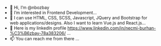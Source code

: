 - 👋 Hi, I’m @nbozbay
- 👀 I’m interested in Frontend Development...
- 🌱 I can use HTML, CSS, SCSS, Javascript, JQuery and Bootstrap for web applications/designs. Also I want to learn Vue.js and React.js...
- 💞️ Here is my linkedIn profile https://www.linkedin.com/in/necmi-burhan-%C3%B6zbay-78a383206/ ...
- 📫 You can reach me from there ...

<!---
nbozbay/nbozbay is a ✨ special ✨ repository because its `README.md` (this file) appears on your GitHub profile.
You can click the Preview link to take a look at your changes.
--->
